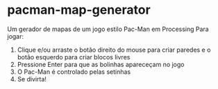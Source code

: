 # pacman-map-generator
Um gerador de mapas de um jogo estilo Pac-Man em Processing
Para jogar:
  1. Clique e/ou arraste o botão direito do mouse para criar paredes e o botão esquerdo para criar blocos livres
  2. Pressione Enter para que as bolinhas apareceçam no jogo
  3. O Pac-Man é controlado pelas setinhas
  4. Se divirta!
